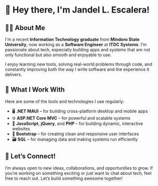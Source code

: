 # 👋 Hey there, I'm Jandel L. Escalera!

## 👨‍💻 About Me

I'm a recent **Information Technology graduate** from **Mindoro State University**, now working as a **Software Engineer** at **ITDC Systems**. I’m passionate about tech, especially building apps and systems that are not only functional but also smooth and enjoyable to use.

I enjoy learning new tools, solving real-world problems through code, and constantly improving both the way I write software and the experience it delivers.

## 💼 What I Work With

Here are some of the tools and technologies I use regularly:

* 🖥 **.NET MAUI** – for building cross-platform desktop and mobile apps
* 🌐 **ASP.NET Core MVC** – for powerful and scalable systems
* 🧩 **JavaScript**, **jQuery**, and **PHP** – for building dynamic, interactive websites
* 🎨 **Bootstrap** – for creating clean and responsive user interfaces
* 🗃 **SQL** – for managing data and making systems run efficiently

## 🤝 Let’s Connect!

I’m always open to new ideas, collaborations, and opportunities to grow. If you’re working on something exciting or just want to chat about tech, feel free to reach out. Let’s build something awesome together!
